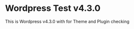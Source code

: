 Wordpress Test v4.3.0
===================

This is Wordpress v4.3.0 with for Theme and Plugin checking 
